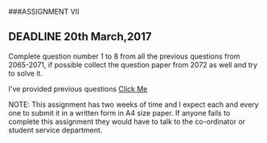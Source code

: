 ###ASSIGNMENT VII

DEADLINE 20th March,2017
---------------------------

Complete question number 1 to 8 from all the previous questions from 2065-2071, if possible collect the question paper from 2072 as well and try to solve it. 

I've provided previous questions [Click Me](http://www.ashimlamichhane.com.np/2017/03/fundamentals-of-computer-programming-old-questions/)



NOTE: This assignment has two weeks of time and I expect each and every one to submit it in a written form in A4 size paper. If anyone fails to complete this assignment they would have to talk to the co-ordinator or student service department.
